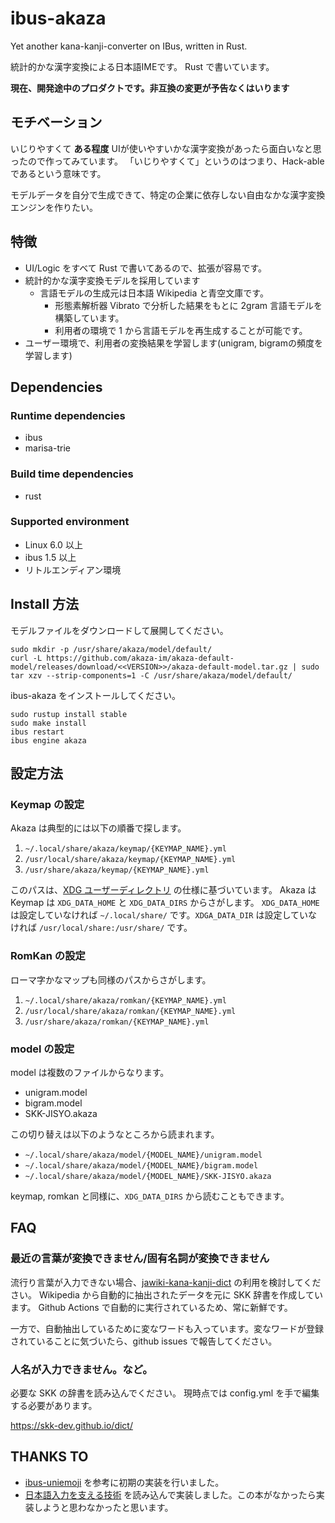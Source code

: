 # ibus-akaza

Yet another kana-kanji-converter on IBus, written in Rust.

統計的かな漢字変換による日本語IMEです。
Rust で書いています。

**現在、開発途中のプロダクトです。非互換の変更が予告なくはいります**

## モチベーション

いじりやすくて **ある程度** UIが使いやすいかな漢字変換があったら面白いなと思ったので作ってみています。
「いじりやすくて」というのはつまり、Hack-able であるという意味です。

モデルデータを自分で生成できて、特定の企業に依存しない自由なかな漢字変換エンジンを作りたい。

## 特徴

* UI/Logic をすべて Rust で書いてあるので、拡張が容易です。
* 統計的かな漢字変換モデルを採用しています
    * 言語モデルの生成元は日本語 Wikipedia と青空文庫です。
        * 形態素解析器 Vibrato で分析した結果をもとに 2gram 言語モデルを構築しています。
        * 利用者の環境で 1 から言語モデルを再生成することが可能です。
* ユーザー環境で、利用者の変換結果を学習します(unigram, bigramの頻度を学習します)

## Dependencies

### Runtime dependencies

* ibus
* marisa-trie

### Build time dependencies

* rust

### Supported environment

* Linux 6.0 以上
* ibus 1.5 以上
* リトルエンディアン環境

## Install 方法

モデルファイルをダウンロードして展開してください。

    sudo mkdir -p /usr/share/akaza/model/default/
    curl -L https://github.com/akaza-im/akaza-default-model/releases/download/<<VERSION>>/akaza-default-model.tar.gz | sudo tar xzv --strip-components=1 -C /usr/share/akaza/model/default/

ibus-akaza をインストールしてください。

    sudo rustup install stable
    sudo make install
    ibus restart
    ibus engine akaza

## 設定方法

### Keymap の設定

Akaza は典型的には以下の順番で探します。

1. `~/.local/share/akaza/keymap/{KEYMAP_NAME}.yml`
2. `/usr/local/share/akaza/keymap/{KEYMAP_NAME}.yml`
3. `/usr/share/akaza/keymap/{KEYMAP_NAME}.yml`

このパスは、[XDG ユーザーディレクトリ](https://wiki.archlinux.jp/index.php/XDG_%E3%83%A6%E3%83%BC%E3%82%B6%E3%83%BC%E3%83%87%E3%82%A3%E3%83%AC%E3%82%AF%E3%83%88%E3%83%AA)
の仕様に基づいています。
Akaza は Keymap は `XDG_DATA_HOME` と `XDG_DATA_DIRS` からさがします。
`XDG_DATA_HOME` は設定していなければ `~/.local/share/` です。`XDGA_DATA_DIR` は設定していなければ `/usr/local/share:/usr/share/` です。

### RomKan の設定

ローマ字かなマップも同様のパスからさがします。

1. `~/.local/share/akaza/romkan/{KEYMAP_NAME}.yml`
2. `/usr/local/share/akaza/romkan/{KEYMAP_NAME}.yml`
3. `/usr/share/akaza/romkan/{KEYMAP_NAME}.yml`

### model の設定

model は複数のファイルからなります。

- unigram.model
- bigram.model
- SKK-JISYO.akaza

この切り替えは以下のようなところから読まれます。

- `~/.local/share/akaza/model/{MODEL_NAME}/unigram.model`
- `~/.local/share/akaza/model/{MODEL_NAME}/bigram.model`
- `~/.local/share/akaza/model/{MODEL_NAME}/SKK-JISYO.akaza`

keymap, romkan と同様に、`XDG_DATA_DIRS` から読むこともできます。

## FAQ

### 最近の言葉が変換できません/固有名詞が変換できません

流行り言葉が入力できない場合、[jawiki-kana-kanji-dict](https://github.com/tokuhirom/jawiki-kana-kanji-dict) の利用を検討してください。
Wikipedia から自動的に抽出されたデータを元に SKK 辞書を作成しています。
Github Actions で自動的に実行されているため、常に新鮮です。

一方で、自動抽出しているために変なワードも入っています。変なワードが登録されていることに気づいたら、github issues で報告してください。

### 人名が入力できません。など。

必要な SKK の辞書を読み込んでください。
現時点では config.yml を手で編集する必要があります。

https://skk-dev.github.io/dict/

## THANKS TO

* [ibus-uniemoji](https://github.com/salty-horse/ibus-uniemoji) を参考に初期の実装を行いました。
* [日本語入力を支える技術](https://gihyo.jp/book/2012/978-4-7741-4993-6) を読み込んで実装しました。この本がなかったら実装しようと思わなかったと思います。


